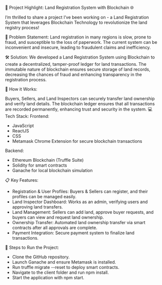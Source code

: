 🚀 Project Highlight: Land Registration System with Blockchain 🌐

I’m thrilled to share a project I’ve been working on - a Land Registration System that leverages Blockchain Technology to revolutionize the land registry process!

🏡 Problem Statement: Land registration in many regions is slow, prone to fraud, and susceptible to the loss of paperwork. The current system can be inconvenient and insecure, leading to fraudulent claims and inefficiency.

🛠 Solution: We developed a Land Registration System using Blockchain to create a decentralized, tamper-proof ledger for land transactions. The immutable nature of blockchain ensures secure storage of land records, decreasing the chances of fraud and enhancing transparency in the registration process.

🔗 How it Works:

Buyers, Sellers, and Land Inspectors can securely transfer land ownership and verify land details.
The blockchain ledger ensures that all transactions are recorded permanently, enhancing trust and security in the system.
💻 Tech Stack: 
Frontend:
* JavaScript
* ReactJS
* CSS
* Metamask Chrome Extension for secure blockchain transactions

Backend:
* Ethereum Blockchain (Truffle Suite)
* Solidity for smart contracts
* Ganache for local blockchain simulation

📋 Key Features:

* Registration & User Profiles: Buyers & Sellers can register, and their profiles can be managed easily.
* Land Inspector Dashboard: Works as an admin, verifying users and approving land transfers.
* Land Management: Sellers can add land, approve buyer requests, and buyers can view and request land ownership.
* Ownership Transfer: Automated land ownership transfer via smart contracts after all approvals are complete.
* Payment Integration: Secure payment system to finalize land transactions.


🚀 Steps to Run the Project:
* Clone the GitHub repository.
* Launch Ganache and ensure Metamask is installed.
* Run truffle migrate --reset to deploy smart contracts.
* Navigate to the client folder and run npm install.
* Start the application with npm start.
	
	
